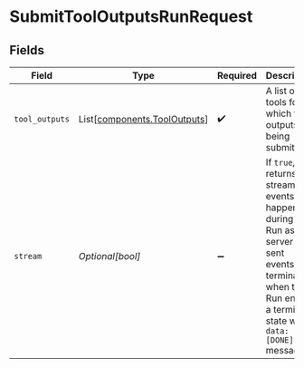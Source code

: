 # SubmitToolOutputsRunRequest


## Fields

| Field                                                                                                                                                                    | Type                                                                                                                                                                     | Required                                                                                                                                                                 | Description                                                                                                                                                              |
| ------------------------------------------------------------------------------------------------------------------------------------------------------------------------ | ------------------------------------------------------------------------------------------------------------------------------------------------------------------------ | ------------------------------------------------------------------------------------------------------------------------------------------------------------------------ | ------------------------------------------------------------------------------------------------------------------------------------------------------------------------ |
| `tool_outputs`                                                                                                                                                           | List[[components.ToolOutputs](../../models/components/tooloutputs.md)]                                                                                                   | :heavy_check_mark:                                                                                                                                                       | A list of tools for which the outputs are being submitted.                                                                                                               |
| `stream`                                                                                                                                                                 | *Optional[bool]*                                                                                                                                                         | :heavy_minus_sign:                                                                                                                                                       | If `true`, returns a stream of events that happen during the Run as server-sent events, terminating when the Run enters a terminal state with a `data: [DONE]` message.<br/> |